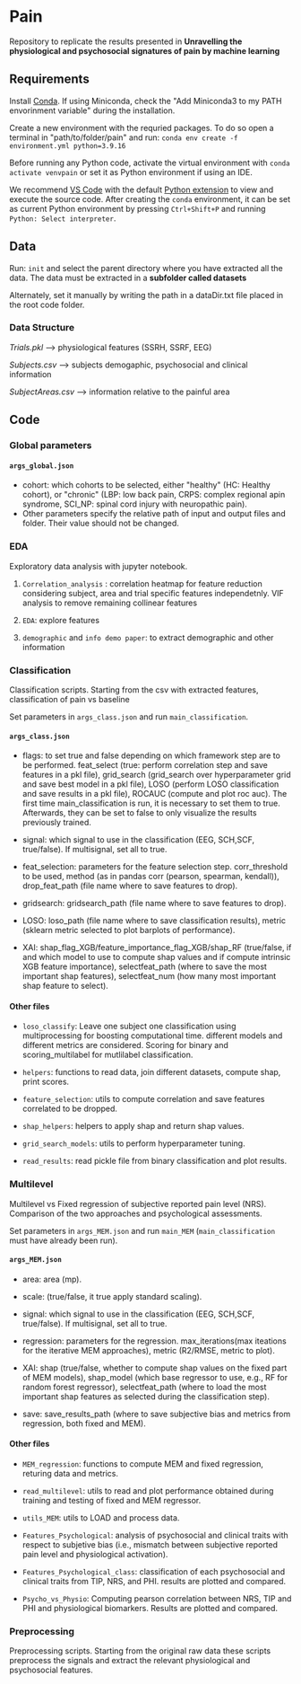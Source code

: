 # Pain
Repository to replicate the results presented in **Unravelling the physiological and psychosocial signatures of pain by machine learning**

## Requirements
Install [Conda](https://conda.io/projects/conda/en/latest/user-guide/install/index.html#regular-installation). If using Miniconda, check the "Add Miniconda3 to my PATH envorinment variable" during the installation.

Create a new environment with the requried packages. To do so open a terminal in "path/to/folder/pain" and run: `conda env create -f environment.yml python=3.9.16`

Before running any Python code, activate the virtual environment with `conda activate venvpain` or set it as Python environment if using an IDE.

We recommend [VS Code](https://code.visualstudio.com/) with the default [Python extension](https://marketplace.visualstudio.com/items?itemName=ms-pythonthon) to view and execute the source code.
After creating the `conda` environment, it can be set as current Python environment by pressing `Ctrl+Shift+P` and running `Python: Select interpreter`.

## Data
Run: `init` and select the parent directory where you have extracted all the data. The data must be extracted in a **subfolder called datasets**

Alternately, set it manually by writing the path in a dataDir.txt file placed in the root code folder.

### Data Structure

*Trials.pkl* --> physiological features (SSRH, SSRF, EEG)

*Subjects.csv* --> subjects demogaphic, psychosocial and clinical information

*SubjectAreas.csv* --> information relative to the painful area

## Code

### Global parameters

#### `args_global.json`
- cohort: which cohorts to be selected, either "healthy" (HC: Healthy cohort), or "chronic" (LBP: low back pain, CRPS: complex regional apin syndrome, SCI_NP: spinal cord injury with neuropathic pain).
- Other parameters specify the relative path of input and output files and folder. Their value should not be changed.

### EDA

Exploratory data analysis with jupyter notebook.

1. `Correlation_analysis` : correlation heatmap for feature reduction considering subject, area and trial specific features independetnly. VIF analysis to remove remaining collinear features

2. `EDA`: explore features

3. `demographic` and `info demo paper`: to extract demographic and other information

### Classification 

Classification scripts. Starting from the csv with extracted features, classification of pain vs baseline

Set parameters in `args_class.json` and run `main_classification`.

#### `args_class.json`
- flags: to set true and false depending on which framework step are to be performed. feat_select (true: perform correlation step and save features in a pkl file), grid_search (grid_search over hyperparameter grid and save best model in a pkl file), LOSO (perform LOSO classification and save results in a pkl file), ROCAUC (compute and plot roc auc). The first time main_classification is run, it is necessary to set them to true. Afterwards, they can be set to false to only visualize the results previously trained. 

- signal: which signal to use in the classification (EEG, SCH,SCF, true/false). If multisignal, set all to true.

- feat_selection: parameters for the feature selection step. corr_threshold to be used, method (as in pandas corr (pearson, spearman, kendall)), drop_feat_path (file name where to save features to drop).

- gridsearch: gridsearch_path (file name where to save features to drop).

- LOSO: loso_path (file name where to save classification results), metric (sklearn metric selected to plot barplots of performance).

- XAI: shap_flag_XGB/feature_importance_flag_XGB/shap_RF (true/false, if and which model to use to compute shap values and if compute intrinsic XGB feature importance), selectfeat_path (where to save the most important shap features), selectfeat_num (how many most important shap feature to select).

#### Other files
- `loso_classify`: Leave one subject one classification using multiprocessing for boosting computational time. different models and different metrics are considered. Scoring for binary and scoring_multilabel for mutlilabel classification. 

- `helpers`: functions to read data, join different datasets, compute shap, print scores.

- `feature_selection`: utils to compute correlation and save features correlated to be dropped.

- `shap_helpers`: helpers to apply shap and return shap values.

- `grid_search_models`: utils to perform hyperparameter tuning.

- `read_results`: read pickle file from binary classification and plot results.

### Multilevel
Multilevel vs Fixed regression of subjective reported pain level (NRS). Comparison of the two approaches and psychological assessments.

Set parameters in `args_MEM.json` and run `main_MEM` (`main_classification` must have already been run).

#### `args_MEM.json`
- area: area (mp).

- scale: (true/false, it true apply standard scaling).

- signal: which signal to use in the classification (EEG, SCH,SCF, true/false). If multisignal, set all to true.

- regression: parameters for the regression. max_iterations(max iteations for the iterative MEM approaches), metric (R2/RMSE, metric to plot).

- XAI: shap (true/false, whether to compute shap values on the fixed part of MEM models), shap_model (which base regressor to use, e.g., RF for random forest regressor), selectfeat_path (where to load the most important shap features as selected during the classification step).

- save: save_results_path (where to save subjective bias and metrics from regression, both fixed and MEM).

#### Other files

- `MEM_regression`: functions to compute MEM and fixed regression, returing data and metrics.

- `read_multilevel`: utils to read and plot performance obtained during training and testing of fixed and MEM regressor.

- `utils_MEM`: utils to LOAD and process data.

- `Features_Psychological`: analysis of psychosocial and clinical traits with respect to subjetive bias (i.e., mismatch between subjective reported pain level and physiological activation).

- `Features_Psychological_class`: classification of each psychosocial and clinical traits from TIP, NRS, and PHI. results are plotted and compared.

- `Psycho_vs_Physio`: Computing pearson correlation between NRS, TIP and PHI and physiological biomarkers. Results are plotted and compared.

### Preprocessing

Preprocessing scripts. Starting from the original raw data these scripts preprocess the signals and extract the relevant physiological and psychosocial features.
